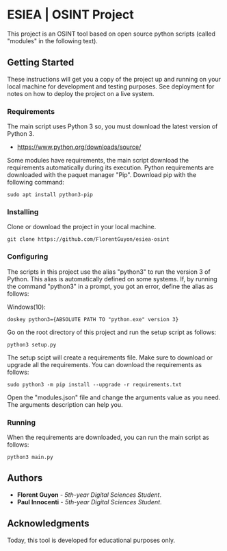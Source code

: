 # ESIEA | OSINT Project

This project is an OSINT tool based on open source python scripts (called "modules" in the following text).

## Getting Started

These instructions will get you a copy of the project up and running on your local machine for development and testing purposes. See deployment for notes on how to deploy the project on a live system.

### Requirements

The main script uses Python 3 so, you must download the latest version of Python 3.

* https://www.python.org/downloads/source/

Some modules have requirements, the main script download the requirements automatically during its execution.
Python requirements are downloaded with the paquet manager "Pip".
Download pip with the following command:
```
sudo apt install python3-pip
```

### Installing

Clone or download the project in your local machine.
```
git clone https://github.com/FlorentGuyon/esiea-osint
```

### Configuring

The scripts in this project use the alias "python3" to run the version 3 of Python. This alias is automatically defined on some systems.
If, by running the command "python3" in a prompt, you got an error, define the alias as follows:

Windows(10):
```
doskey python3={ABSOLUTE PATH TO "python.exe" version 3}
```  

Go on the root directory of this project and run the setup script as follows:
```
python3 setup.py
```

The setup scipt will create a requirements file. Make sure to download or upgrade all the requirements.
You can download the requirements as follows:
```
sudo python3 -m pip install --upgrade -r requirements.txt
```

Open the "modules.json" file and change the arguments value as you need. The arguments description can help you.

### Running

When the requirements are downloaded, you can run the main script as follows:
```
python3 main.py
```

## Authors

* **Florent Guyon** - *5th-year Digital Sciences Student*.
* **Paul Innocenti** - *5th-year Digital Sciences Student*.

## Acknowledgments

Today, this tool is developed for educational purposes only.